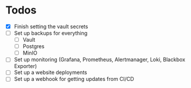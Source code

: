 # Todos

- [x] Finish setting the vault secrets
- [ ] Set up backups for everything
  - [ ] Vault
  - [ ] Postgres
  - [ ] MinIO
- [ ] Set up monitoring (Grafana, Prometheus, Alertmanager, Loki, Blackbox Exporter)
- [ ] Set up a website deployments
- [ ] Set up a webhook for getting updates from CI/CD
